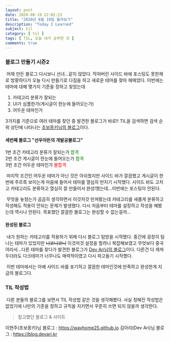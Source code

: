 ```yaml
---
layout: post
date: 2020-08-19 22:02:23
title: "2020년 8월 19일 돌아보기"
description: "Today I Learned"
subject: til
category: [ til ]
tags: [ TIL, 오늘 내가 공부한 것 ]
comments: true
---
```


### 블로그 만들기 시즌2

&nbsp;어제 만든 블로그 다시보니 선녀...같지 않았다.
막혀버린 사이드 바에 포스팅도 못한채로 방황하다가 오늘 다시 만들기로 다짐을 하고 새로운 테마를 찾아 헤매었다.
이번에는 테마에 대해 몇가지 기준을 정하고 찾았는데

1. 카테고리 분류가 잘되는
2. UI가 심플한가(게시글이 한눈에 들어오는가)
3. 어두운 테마인가

3가지를 기준으로 여러 테마를 찾던 중 발견한 블로그가 바로!! TIL을 검색하면 검색 순위 상단에 나타나는 [초보몽키님의 블로그](https://wayhome25.github.io)이다.

#### 세번째 블로그 "선우야돈의 개발공불로그"

1번 조건 카테고리 분류가 잘되는가 <span style="color:green">합격</span>   
2번 조건 게시글이 한눈에 들어오는가 <span style="color:green">합격</span>   
3번 조건 어두운 테마인가 <span style="color:red">불합격</span>   

&nbsp;마지막 조건인 어두운 테마가 아닌 것은 아쉬웠지만 사이드 바가 깔끔했고 게시글이 한 번에 주르륵 보이는게 마음에 들어서 테마를 열심히 만지기 시작했다. 사이드 바도 고치고 카테고리도 분류하고 열심히 잘 만들어서 완성!했는데...이번에는 포스팅이 안된다.

&nbsp;무엇을 놓쳤는가 곰곰히 생각하면서 이것저것 만져봤는데 카테고리를 새롭게 분류하고 작성해도 적용이 안되는 문제가 발생했다.
다시 처음부터 테마를 설정하고 작성을 해봤는데 역시나 안된다.
목표했던 깔끔한 블로그는 완성할 수 없는걸까...

#### 완성된 블로그

&nbsp;내가 원하는 카테고리를 적용하기 위해 다시 블로그 탐방을 시작했다. 중간에 굉장히 탐나는 테마가 있었지만 ~~니코니코니~~ 이것저것 설정을 할려니 복잡해보였고 무엇보다 중국어라서...다른 테마를 찾다가 발견한 블로그가 [Dev Ari님의 블로그](https://blog.devari.kr)이다. 다른건 다 제쳐두더라도 다크테마가 너무나도 매력적이였고 다시 파고들기 시작했다.

&nbsp;이번 테마에서는 아예 사이드 바를 포기하고 깔끔한 테마인것에 만족하고 완성한게 지금의 블로그다.

### TIL 작성법

&nbsp;다른 분들의 블로그를 보면서 TIL 작성법 같은 것을 생각해봤다. 사실 정해진 작성법은 없었기에 나만의 기준을 정하고 규칙을 지키면서 꾸준히 쓰면 되지 않을까 생각한다.

> 참고했던 블로그 & 사이트

이현주(초보몽키)님 블로그 : https://wayhome25.github.io
김아리(Dev Ari)님 블로그 : https://blog.devari.kr
